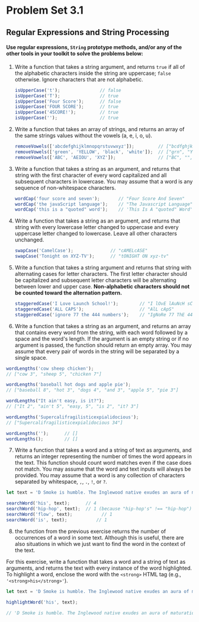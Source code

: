 # Problem Set 3.1
## Regular Expressions and String Processing

#### Use regular expressions, `String` prototype methods, and/or any of the other tools in your toolkit to solve the problems below:

1. Write a function that takes a string argument, and returns `true` if all of the alphabetic characters inside the string are uppercase; `false` otherwise. Ignore characters that are not alphabetic.

      ```javascript
      isUpperCase('t');               // false
      isUpperCase('T');               // true
      isUpperCase('Four Score');      // false
      isUpperCase('FOUR SCORE');      // true
      isUpperCase('4SCORE!');         // true
      isUpperCase('');                // true
      ```

2. Write a function that takes an array of strings, and returns an array of the same strings values without the vowels (a, e, i, o, u).

      ```javascript
      removeVowels(['abcdefghijklmnopqrstuvwxyz']);         // ["bcdfghjklmnpqrstvwxyz"]
      removeVowels(['green', 'YELLOW', 'black', 'white']);  // ["grn", "YLLW", "blck", "wht"]
      removeVowels(['ABC', 'AEIOU', 'XYZ']);                // ["BC", "", "XYZ"]
      ```

3. Write a function that takes a string as an argument, and returns that string with the first character of every word capitalized and all subsequent characters in lowercase. You may assume that a word is any sequence of non-whitespace characters.

      ```javascript
      wordCap('four score and seven');       // "Four Score And Seven"
      wordCap('the javaScript language');    // "The Javascript Language"
      wordCap('this is a "quoted" word');    // 'This Is A "quoted" Word'
      ```

4. Write a function that takes a string as an argument, and returns that string with every lowercase letter changed to uppercase and every uppercase letter changed to lowercase. Leave all other characters unchanged.

      ```javascript
      swapCase('CamelCase');              // "cAMELcASE"
      swapCase('Tonight on XYZ-TV');      // "tONIGHT ON xyz-tv"
      ```

5. Write a function that takes a string argument and returns that string with alternating cases for letter characters. The first letter character should be capitalized and subsequent letter characters will be alternating between lower and upper case. **Non-alphabetic characters should not be counted toward the alternation pattern.**

      ```javascript
      staggeredCase('I Love Launch School!');        // "I lOvE lAuNcH sChOoL!"
      staggeredCase('ALL CAPS');                     // "AlL cApS"
      staggeredCase('ignore 77 the 444 numbers');    // "IgNoRe 77 ThE 444 nUmBeRs"
      ```

6. Write a function that takes a string as an argument, and returns an array that contains every word from the string, with each word followed by a space and the word's length. If the argument is an empty string or if no argument is passed, the function should return an empty array. You may assume that every pair of words in the string will be separated by a single space.

```javascript
wordLengths('cow sheep chicken');
// ["cow 3", "sheep 5", "chicken 7"]

wordLengths('baseball hot dogs and apple pie');
// ["baseball 8", "hot 3", "dogs 4", "and 3", "apple 5", "pie 3"]

wordLengths("It ain't easy, is it?");
// ["It 2", "ain't 5", "easy, 5", "is 2", "it? 3"]

wordLengths('Supercalifragilisticexpialidocious');
// ["Supercalifragilisticexpialidocious 34"]

wordLengths('');      // []
wordLengths();        // []
```

7. Write a function that takes a word and a string of text as arguments, and returns an integer representing the number of times the word appears in the text. This function should count word matches even if the case does not match. You may assume that the word and text inputs will always be provided. You may assume that a word is any collection of characters separated by whitespace, `,`, `.`, `!`, or `?`.

```javascript
let text = 'D Smoke is humble. The Inglewood native exudes an aura of maturation, needed for his quick ascension into popular culture as the first winner of Rhythm + Flow, Netflix’s hip-hop reality competition centered on the discovery of hip-hop’s next star. His signature authenticity shone throughout the 10-episode series and international audiences were drawn to his charisma as he proudly rapped about his lived experiences as a young black man in Inglewood.';

searchWord('his', text);      // 4 
searchWord('hip-hop', text);  // 1 (because "hip-hop's" !== "hip-hop")
searchWord('flow', text);           // 1
searchWord('is', text);           // 1
```

8. the function from the previous exercise returns the number of occurrences of a word in some text. Although this is useful, there are also situations in which we just want to find the word in the context of the text.

For this exercise, write a function that takes a word and a string of text as arguments, and returns the text with every instance of the word highlighted. To highlight a word, enclose the word with the `<strong>` HTML tag (e.g., `'<strong>his</strong>'`).

```javascript
let text = 'D Smoke is humble. The Inglewood native exudes an aura of maturation, needed for his quick ascension into popular culture as the first winner of Rhythm + Flow, Netflix’s hip-hop reality competition centered on the discovery of hip-hop’s next star. His signature authenticity shone throughout the 10-episode series and international audiences were drawn to his charisma as he proudly rapped about his lived experiences as a young black man in Inglewood.';

highlightWord('his', text);

// 'D Smoke is humble. The Inglewood native exudes an aura of maturation, needed for <strong>his</strong> quick ascension into popular culture as the first winner of Rhythm + Flow, Netflix’s hip-hop reality competition centered on the discovery of hip-hop’s next star. <strong>His</strong> signature authenticity shone throughout the 10-episode series and international audiences were drawn to <strong>his</strong> charisma as he proudly rapped about <strong>his</strong> lived experiences as a young black man in Inglewood.';

